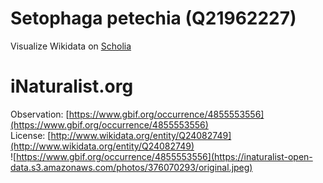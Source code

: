 
Setophaga petechia (Q21962227)
==============================
  
Visualize Wikidata on [Scholia](https://scholia.toolforge.org/taxon/Q21962227)
# iNaturalist.org
  
Observation: [https://www.gbif.org/occurrence/4855553556](https://www.gbif.org/occurrence/4855553556)  
License: [http://www.wikidata.org/entity/Q24082749](http://www.wikidata.org/entity/Q24082749)  
![https://www.gbif.org/occurrence/4855553556](https://inaturalist-open-data.s3.amazonaws.com/photos/376070293/original.jpeg)